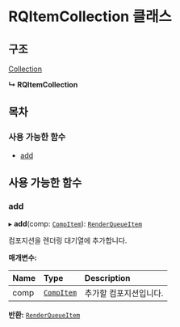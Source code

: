 # RQItemCollection 클래스

## 구조

[Collection](collection-class.md)

**↳ RQItemCollection**

## 목차

### 사용 가능한 함수

* [add](rqitemcollection-class.md#add)

## 사용 가능한 함수

### add  <a id="add"></a>

▸ **add**\(comp: [`CompItem`]()\): [`RenderQueueItem`](renderqueueitem-class.md)

컴포지션을 렌더링 대기열에 추가합니다.

**매개변수:**

| Name | Type | Description |
| :--- | :--- | :--- |
| comp | [`CompItem`]() | 추가할 컴포지션입니다. |

**반환:** [`RenderQueueItem`](renderqueueitem-class.md)

